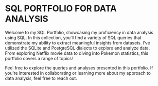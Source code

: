 # SQL PORTFOLIO FOR DATA ANALYSIS

Welcome to my SQL Portfolio, showcasing my proficiency in data analysis using SQL. In this collection, you'll find a variety of SQL queries that demonstrate my ability to extract meaningful insights from datasets. I've utilized the SQLite and PostgreSQL dialects to explore and analyze data. From exploring Netflix movie data to diving into Pokemon statistics, this portfolio covers a range of topics!

Feel free to explore the queries and analyses presented in this portfolio. If you're interested in collaborating or learning more about my approach to data analysis, feel free to reach out. 

